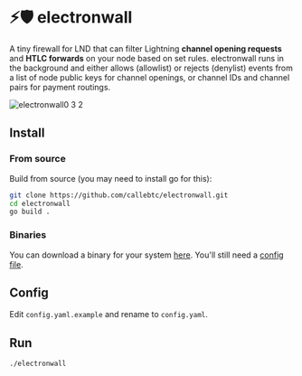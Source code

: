 # ⚡️🛡 electronwall
A tiny firewall for LND that can filter Lightning **channel opening requests** and **HTLC forwards** on your node based on set rules. electronwall runs in the background and either allows (allowlist) or rejects (denylist) events from a list of node public keys for channel openings, or channel IDs and channel pairs for payment routings.

![electronwall0 3 2](https://user-images.githubusercontent.com/93376500/178162791-e6ba90c1-2798-471d-b7aa-0b12eae8bf2e.png)

## Install

### From source
Build from source (you may need to install go for this):

```bash
git clone https://github.com/callebtc/electronwall.git
cd electronwall
go build .
```

### Binaries

You can download a binary for your system [here](https://github.com/callebtc/electronwall/releases). You'll still need a [config file](https://github.com/callebtc/electronwall/blob/main/config.yaml.example).

## Config
Edit `config.yaml.example` and rename to `config.yaml`.

## Run

```bash
./electronwall
```
